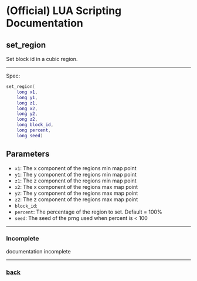 
# (Official) LUA Scripting Documentation

## set_region

Set block id in a cubic region.

___

Spec:

```lua
set_region(
	long x1,
	long y1,
	long z1,
	long x2,
	long y2,
	long z2,
	long block_id,
	long percent,
	long seed)
```

## Parameters

- `x1`: The x component of the regions min map point
- `y1`: The y component of the regions min map point
- `z1`: The z component of the regions min map point
- `x2`: The x component of the regions max map point
- `y2`: The y component of the regions max map point
- `z2`: The z component of the regions max map point
- `block_id`: 
- `percent`: The percentage of the region to set. Default = 100%
- `seed`: The seed of the prng used when percent is < 100

___

### Incomplete

documentation incomplete

___

### [back](../blocks)
